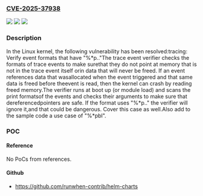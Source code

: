 ### [CVE-2025-37938](https://cve.mitre.org/cgi-bin/cvename.cgi?name=CVE-2025-37938)
![](https://img.shields.io/static/v1?label=Product&message=Linux&color=blue)
![](https://img.shields.io/static/v1?label=Version&message=5013f454a352cce8e62162976026a9c472595e42%3C%206854c87ac823181c810f8c07489ba543260c0023%20&color=brighgreen)
![](https://img.shields.io/static/v1?label=Vulnerability&message=n%2Fa&color=brighgreen)

### Description

In the Linux kernel, the following vulnerability has been resolved:tracing: Verify event formats that have "%*p.."The trace event verifier checks the formats of trace events to make surethat they do not point at memory that is not in the trace event itself orin data that will never be freed. If an event references data that wasallocated when the event triggered and that same data is freed before theevent is read, then the kernel can crash by reading freed memory.The verifier runs at boot up (or module load) and scans the print formatsof the events and checks their arguments to make sure that dereferencedpointers are safe. If the format uses "%*p.." the verifier will ignore it,and that could be dangerous. Cover this case as well.Also add to the sample code a use case of "%*pbl".

### POC

#### Reference
No PoCs from references.

#### Github
- https://github.com/runwhen-contrib/helm-charts

